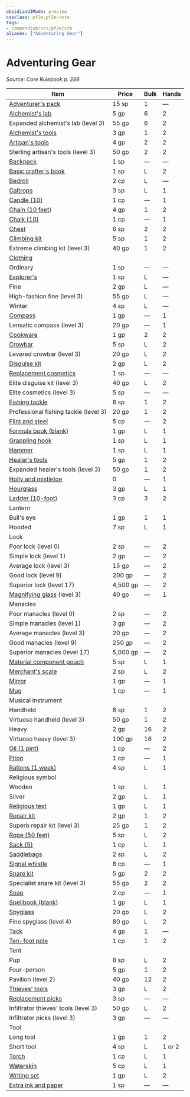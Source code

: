 ```yaml
---
obsidianUIMode: preview
cssclass: pf2e,pf2e-note
tags:
- compendium/src/pf2e/crb
aliases: ["Adventuring Gear"]
---
```

# Adventuring Gear  
*Source: Core Rulebook p. 288*  

| Item                                                                                     | Price    | Bulk | Hands  |
| ---------------------------------------------------------------------------------------- | -------- | ---- | ------ |
| [Adventurer's pack](../../compendium/equipment/items/adventurers-pack.md)                | 15 sp    | 1    | —      |
| [Alchemist's lab](../../compendium/equipment/items/alchemists-lab.md)                    | 5 gp     | 6    | 2      |
| Expanded alchemist's lab (level 3)                                                       | 55 gp    | 6    | 2      |
| [Alchemist's tools](../../compendium/equipment/items/alchemists-tools.md)                | 3 gp     | 1    | 2      |
| [Artisan's tools](../../compendium/equipment/items/artisans-tools.md)                    | 4 gp     | 2    | 2      |
| Sterling artisan's tools (level 3)                                                       | 50 gp    | 2    | 2      |
| [Backpack](../../compendium/equipment/items/backpack.md)                                 | 1 sp     | —    | —      |
| [Basic crafter's book](../../compendium/equipment/items/basic-crafters-book.md)          | 1 sp     | L    | 2      |
| [Bedroll](../../compendium/equipment/items/bedroll.md)                                   | 2 cp     | L    | —      |
| [Caltrops](../../compendium/equipment/items/caltrops.md)                                 | 3 sp     | L    | 1      |
| [Candle (10)](../../compendium/equipment/items/candle-10.md)                             | 1 cp     | —    | 1      |
| [Chain (10 feet)](../../compendium/equipment/items/chain-10-feet.md)                     | 4 gp     | 1    | 2      |
| [Chalk (10)](../../compendium/equipment/items/chalk-10.md)                               | 1 cp     | —    | 1      |
| [Chest](../../compendium/equipment/items/chest.md)                                       | 6 sp     | 2    | 2      |
| [Climbing kit](../../compendium/equipment/items/climbing-kit.md)                         | 5 sp     | 1    | 2      |
| Extreme climbing kit (level 3)                                                           | 40 gp    | 1    | 2      |
| [Clothing](../../compendium/equipment/items/clothing.md)                                 |          |      |        |
| Ordinary                                                                                 | 1 sp     | —    | —      |
| [Explorer's](../../compendium/equipment/items/explorers-clothing.md)                     | 1 sp     | L    | —      |
| Fine                                                                                     | 2 gp     | L    | —      |
| High-fashion fine (level 3)                                                              | 55 gp    | L    | —      |
| Winter                                                                                   | 4 sp     | L    | —      |
| [Compass](../../compendium/equipment/items/compass.md)                                   | 1 gp     | —    | 1      |
| Lensatic compass (level 3)                                                               | 20 gp    | —    | 1      |
| [Cookware](../../compendium/equipment/items/cookware.md)                                 | 1 gp     | 2    | 2      |
| [Crowbar](../../compendium/equipment/items/crowbar.md)                                   | 5 sp     | L    | 2      |
| Levered crowbar (level 3)                                                                | 20 gp    | L    | 2      |
| [Disguise kit](../../compendium/equipment/items/disguise-kit.md)                         | 2 gp     | L    | 2      |
| [Replacement cosmetics](../../compendium/equipment/items/replacement-cosmetics.md)       | 1 sp     | —    | —      |
| Elite disguise kit (level 3)                                                             | 40 gp    | L    | 2      |
| Elite cosmetics (level 3)                                                                | 5 sp     | —    | —      |
| [Fishing tackle](../../compendium/equipment/items/fishing-tackle.md)                     | 8 sp     | 1    | 2      |
| Professional fishing tackle (level 3)                                                    | 20 gp    | 1    | 2      |
| [Flint and steel](../../compendium/equipment/items/flint-and-steel.md)                   | 5 cp     | —    | 2      |
| [Formula book (blank)](../../compendium/equipment/items/formula-book-blank.md)           | 1 gp     | L    | 1      |
| [Grappling hook](../../compendium/equipment/items/grappling-hook.md)                     | 1 sp     | L    | 1      |
| [Hammer](../../compendium/equipment/items/hammer.md)                                     | 1 sp     | L    | 1      |
| [Healer's tools](../../compendium/equipment/items/healers-tools.md)                      | 5 gp     | 1    | 2      |
| Expanded healer's tools (level 3)                                                        | 50 gp    | 1    | 2      |
| [Holly and mistletoe](../../compendium/equipment/items/holly-and-mistletoe.md)           | 0        | —    | 1      |
| [Hourglass](../../compendium/equipment/items/hourglass.md)                               | 3 gp     | L    | 1      |
| [Ladder (10-foot)](../../compendium/equipment/items/ladder-10-foot.md)                   | 3 cp     | 3    | 2      |
| Lantern                                                                                  |          |      |        |
| Bull's eye                                                                               | 1 gp     | 1    | 1      |
| Hooded                                                                                   | 7 sp     | L    | 1      |
| Lock                                                                                     |          |      |        |
| Poor lock (level 0)                                                                      | 2 sp     | —    | 2      |
| Simple lock (level 1)                                                                    | 2 gp     | —    | 2      |
| Average lock (level 3)                                                                   | 15 gp    | —    | 2      |
| Good lock (level 9)                                                                      | 200 gp   | —    | 2      |
| Superior lock (level 17)                                                                 | 4,500 gp | —    | 2      |
| [Magnifying glass](../../compendium/equipment/items/magnifying-glass.md) (level 3)       | 40 gp    | —    | 1      |
| Manacles                                                                                 |          |      |        |
| Poor manacles (level 0)                                                                  | 2 sp     | —    | 2      |
| Simple manacles (level 1)                                                                | 3 gp     | —    | 2      |
| Average manacles (level 3)                                                               | 20 gp    | —    | 2      |
| Good manacles (level 9)                                                                  | 250 gp   | —    | 2      |
| Superior manacles (level 17)                                                             | 5,000 gp | —    | 2      |
| [Material component pouch](../../compendium/equipment/items/material-component-pouch.md) | 5 sp     | L    | 1      |
| [Merchant's scale](../../compendium/equipment/items/merchants-scale.md)                  | 2 sp     | L    | 2      |
| [Mirror](../../compendium/equipment/items/mirror.md)                                     | 1 gp     | —    | 1      |
| [Mug](../../compendium/equipment/items/mug.md)                                           | 1 cp     | —    | 1      |
| Musical instrument                                                                       |          |      |        |
| Handheld                                                                                 | 8 sp     | 1    | 2      |
| Virtuoso handheld (level 3)                                                              | 50 gp    | 1    | 2      |
| Heavy                                                                                    | 2 gp     | 16   | 2      |
| Virtuoso heavy (level 3)                                                                 | 100 gp   | 16   | 2      |
| [Oil (1 pint)](../../compendium/equipment/items/oil-1-pint.md)                           | 1 cp     | —    | 2      |
| [Piton](../../compendium/equipment/items/piton.md)                                       | 1 cp     | —    | 1      |
| [Rations (1 week)](../../compendium/equipment/items/rations-1-week.md)                   | 4 sp     | L    | 1      |
| Religious symbol                                                                         |          |      |        |
| Wooden                                                                                   | 1 sp     | L    | 1      |
| Silver                                                                                   | 2 gp     | L    | 1      |
| [Religious text](../../compendium/equipment/items/religious-text.md)                     | 1 gp     | L    | 1      |
| [Repair kit](../../compendium/equipment/items/repair-kit.md)                             | 2 gp     | 1    | 2      |
| Superb repair kit (level 3)                                                              | 25 gp    | 1    | 2      |
| [Rope (50 feet)](../../compendium/equipment/items/rope-50-feet.md)                       | 5 sp     | L    | 2      |
| [Sack (5)](../../compendium/equipment/items/sack-5.md)                                   | 1 cp     | L    | 1      |
| [Saddlebags](../../compendium/equipment/items/saddlebags.md)                             | 2 sp     | L    | 2      |
| [Signal whistle](../../compendium/equipment/items/signal-whistle.md)                     | 8 cp     | —    | 1      |
| [Snare kit](../../compendium/equipment/items/snare-kit.md)                               | 5 gp     | 2    | 2      |
| Specialist snare kit (level 3)                                                           | 55 gp    | 2    | 2      |
| [Soap](../../compendium/equipment/items/soap.md)                                         | 2 cp     | —    | 1      |
| [Spellbook (blank)](../../compendium/equipment/items/spellbook-blank.md)                 | 1 gp     | L    | 1      |
| [Spyglass](../../compendium/equipment/items/spyglass.md)                                 | 20 gp    | L    | 2      |
| Fine spyglass (level 4)                                                                  | 80 gp    | L    | 2      |
| [Tack](../../compendium/equipment/items/tack.md)                                         | 4 gp     | 1    | —      |
| [Ten-foot pole](../../compendium/equipment/items/ten-foot-pole.md)                       | 1 cp     | 1    | 2      |
| Tent                                                                                     |          |      |        |
| Pup                                                                                      | 8 sp     | L    | 2      |
| Four-person                                                                              | 5 gp     | 1    | 2      |
| Pavilion (level 2)                                                                       | 40 gp    | 12   | 2      |
| [Thieves' tools](../../compendium/equipment/items/thieves-tools.md)                      | 3 gp     | L    | 2      |
| [Replacement picks](../../compendium/equipment/items/replacement-picks.md)               | 3 sp     | —    | —      |
| Infiltrator thieves' tools (level 3)                                                     | 50 gp    | L    | 2      |
| Infiltrator picks (level 3)                                                              | 3 gp     | —    | —      |
| Tool                                                                                     |          |      |        |
| Long tool                                                                                | 1 gp     | 1    | 2      |
| Short tool                                                                               | 4 sp     | L    | 1 or 2 |
| [Torch](../../compendium/equipment/items/torch.md)                                       | 1 cp     | L    | 1      |
| [Waterskin](../../compendium/equipment/items/waterskin.md)                               | 5 cp     | L    | 1      |
| [Writing set](../../compendium/equipment/items/writing-set.md)                           | 1 gp     | L    | 2      |
| [Extra ink and paper](../../compendium/equipment/items/extra-ink-and-paper.md)           | 1 sp     | —    | —      |